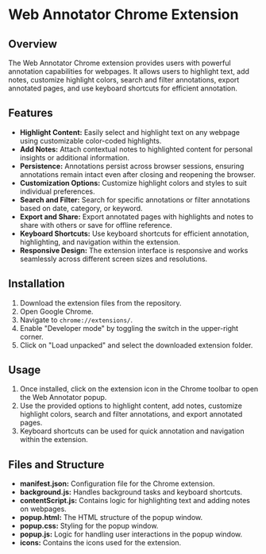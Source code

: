 # Web Annotator Chrome Extension

## Overview
The Web Annotator Chrome extension provides users with powerful annotation capabilities for webpages. It allows users to highlight text, add notes, customize highlight colors, search and filter annotations, export annotated pages, and use keyboard shortcuts for efficient annotation.

## Features
- **Highlight Content:** Easily select and highlight text on any webpage using customizable color-coded highlights.
- **Add Notes:** Attach contextual notes to highlighted content for personal insights or additional information.
- **Persistence:** Annotations persist across browser sessions, ensuring annotations remain intact even after closing and reopening the browser.
- **Customization Options:** Customize highlight colors and styles to suit individual preferences.
- **Search and Filter:** Search for specific annotations or filter annotations based on date, category, or keyword.
- **Export and Share:** Export annotated pages with highlights and notes to share with others or save for offline reference.
- **Keyboard Shortcuts:** Use keyboard shortcuts for efficient annotation, highlighting, and navigation within the extension.
- **Responsive Design:** The extension interface is responsive and works seamlessly across different screen sizes and resolutions.

## Installation
1. Download the extension files from the repository.
2. Open Google Chrome.
3. Navigate to `chrome://extensions/`.
4. Enable "Developer mode" by toggling the switch in the upper-right corner.
5. Click on "Load unpacked" and select the downloaded extension folder.

## Usage
1. Once installed, click on the extension icon in the Chrome toolbar to open the Web Annotator popup.
2. Use the provided options to highlight content, add notes, customize highlight colors, search and filter annotations, and export annotated pages.
3. Keyboard shortcuts can be used for quick annotation and navigation within the extension.

## Files and Structure
- **manifest.json:** Configuration file for the Chrome extension.
- **background.js:** Handles background tasks and keyboard shortcuts.
- **contentScript.js:** Contains logic for highlighting text and adding notes on webpages.
- **popup.html:** The HTML structure of the popup window.
- **popup.css:** Styling for the popup window.
- **popup.js:** Logic for handling user interactions in the popup window.
- **icons:** Contains the icons used for the extension.
